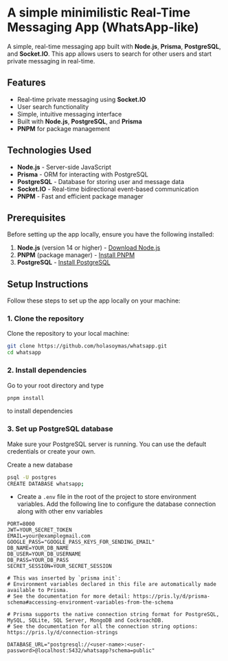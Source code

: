# A simple minimilistic Real-Time Messaging App (WhatsApp-like)

A simple, real-time messaging app built with **Node.js**, **Prisma**, **PostgreSQL**, and **Socket.IO**. This app allows users to search for other users and start private messaging in real-time.

## Features

- Real-time private messaging using **Socket.IO**
- User search functionality
- Simple, intuitive messaging interface
- Built with **Node.js**, **PostgreSQL**, and **Prisma**
- **PNPM** for package management

## Technologies Used

- **Node.js** - Server-side JavaScript
- **Prisma** - ORM for interacting with PostgreSQL
- **PostgreSQL** - Database for storing user and message data
- **Socket.IO** - Real-time bidirectional event-based communication
- **PNPM** - Fast and efficient package manager

## Prerequisites

Before setting up the app locally, ensure you have the following installed:

1. **Node.js** (version 14 or higher) - [Download Node.js](https://nodejs.org/en/download/)
2. **PNPM** (package manager) - [Install PNPM](https://pnpm.io/installation)
3. **PostgreSQL** - [Install PostgreSQL](https://www.postgresql.org/download/)

## Setup Instructions

Follow these steps to set up the app locally on your machine:

### 1. Clone the repository

Clone the repository to your local machine:

```bash
git clone https://github.com/holasoymas/whatsapp.git
cd whatsapp
```

### 2. Install dependencies

Go to your root directory and type

```bash
pnpm install
```

to install dependencies

### 3. Set up PostgreSQL database

Make sure your PostgreSQL server is running. You can use the default credentials or create your own.

Create a new database

```bash
psql -U postgres
CREATE DATABASE whatsapp;
```

- Create a `.env` file in the root of the project to store environment variables. Add the following line to configure the database connection along with other env variables

```
PORT=8000
JWT=YOUR_SECRET_TOKEN
EMAIL=your@examplegmail.com
GOOGLE_PASS="GOOGLE_PASS_KEYS_FOR_SENDING_EMAIL"
DB_NAME=YOUR_DB_NAME
DB_USER=YOUR_DB_USERNAME
DB_PASS=YOUR_DB_PASS
SECRET_SESSION=YOUR_SECRET_SESSION

# This was inserted by `prisma init`:
# Environment variables declared in this file are automatically made available to Prisma.
# See the documentation for more detail: https://pris.ly/d/prisma-schema#accessing-environment-variables-from-the-schema

# Prisma supports the native connection string format for PostgreSQL, MySQL, SQLite, SQL Server, MongoDB and CockroachDB.
# See the documentation for all the connection string options: https://pris.ly/d/connection-strings

DATABASE_URL="postgresql://<user-name>:<user-password>@localhost:5432/whatsapp?schema=public"
```
